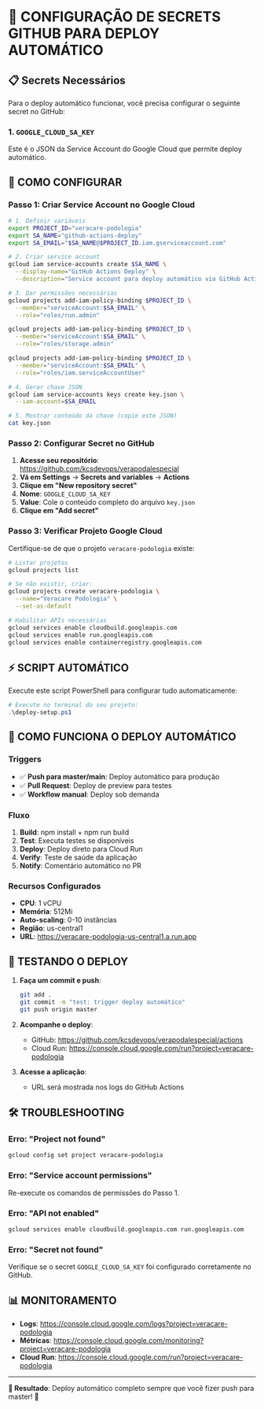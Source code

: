 # 🔐 CONFIGURAÇÃO DE SECRETS GITHUB PARA DEPLOY AUTOMÁTICO

## 📋 Secrets Necessários

Para o deploy automático funcionar, você precisa configurar o seguinte secret no GitHub:

### 1. `GOOGLE_CLOUD_SA_KEY`

Este é o JSON da Service Account do Google Cloud que permite deploy automático.

## 🔧 COMO CONFIGURAR

### Passo 1: Criar Service Account no Google Cloud

```bash
# 1. Definir variáveis
export PROJECT_ID="veracare-podologia"
export SA_NAME="github-actions-deploy"
export SA_EMAIL="$SA_NAME@$PROJECT_ID.iam.gserviceaccount.com"

# 2. Criar service account
gcloud iam service-accounts create $SA_NAME \
  --display-name="GitHub Actions Deploy" \
  --description="Service account para deploy automático via GitHub Actions"

# 3. Dar permissões necessárias
gcloud projects add-iam-policy-binding $PROJECT_ID \
  --member="serviceAccount:$SA_EMAIL" \
  --role="roles/run.admin"

gcloud projects add-iam-policy-binding $PROJECT_ID \
  --member="serviceAccount:$SA_EMAIL" \
  --role="roles/storage.admin"

gcloud projects add-iam-policy-binding $PROJECT_ID \
  --member="serviceAccount:$SA_EMAIL" \
  --role="roles/iam.serviceAccountUser"

# 4. Gerar chave JSON
gcloud iam service-accounts keys create key.json \
  --iam-account=$SA_EMAIL

# 5. Mostrar conteúdo da chave (copie este JSON)
cat key.json
```

### Passo 2: Configurar Secret no GitHub

1. **Acesse seu repositório**: https://github.com/kcsdevops/verapodalespecial
2. **Vá em Settings** → **Secrets and variables** → **Actions**
3. **Clique em "New repository secret"**
4. **Nome**: `GOOGLE_CLOUD_SA_KEY`
5. **Value**: Cole o conteúdo completo do arquivo `key.json`
6. **Clique em "Add secret"**

### Passo 3: Verificar Projeto Google Cloud

Certifique-se de que o projeto `veracare-podologia` existe:

```bash
# Listar projetos
gcloud projects list

# Se não existir, criar:
gcloud projects create veracare-podologia \
  --name="Veracare Podologia" \
  --set-as-default

# Habilitar APIs necessárias
gcloud services enable cloudbuild.googleapis.com
gcloud services enable run.googleapis.com
gcloud services enable containerregistry.googleapis.com
```

## ⚡ SCRIPT AUTOMÁTICO

Execute este script PowerShell para configurar tudo automaticamente:

```powershell
# Execute no terminal do seu projeto:
.\deploy-setup.ps1
```

## 🔄 COMO FUNCIONA O DEPLOY AUTOMÁTICO

### Triggers
- ✅ **Push para master/main**: Deploy automático para produção
- ✅ **Pull Request**: Deploy de preview para testes
- ✅ **Workflow manual**: Deploy sob demanda

### Fluxo
1. **Build**: npm install + npm run build
2. **Test**: Executa testes se disponíveis
3. **Deploy**: Deploy direto para Cloud Run
4. **Verify**: Teste de saúde da aplicação
5. **Notify**: Comentário automático no PR

### Recursos Configurados
- **CPU**: 1 vCPU
- **Memória**: 512Mi
- **Auto-scaling**: 0-10 instâncias
- **Região**: us-central1
- **URL**: https://veracare-podologia-us-central1.a.run.app

## 🧪 TESTANDO O DEPLOY

1. **Faça um commit e push**:
   ```bash
   git add .
   git commit -m "test: trigger deploy automático"
   git push origin master
   ```

2. **Acompanhe o deploy**:
   - GitHub: https://github.com/kcsdevops/verapodalespecial/actions
   - Cloud Run: https://console.cloud.google.com/run?project=veracare-podologia

3. **Acesse a aplicação**:
   - URL será mostrada nos logs do GitHub Actions

## 🛠️ TROUBLESHOOTING

### Erro: "Project not found"
```bash
gcloud config set project veracare-podologia
```

### Erro: "Service account permissions"
Re-execute os comandos de permissões do Passo 1.

### Erro: "API not enabled"
```bash
gcloud services enable cloudbuild.googleapis.com run.googleapis.com
```

### Erro: "Secret not found"
Verifique se o secret `GOOGLE_CLOUD_SA_KEY` foi configurado corretamente no GitHub.

## 📊 MONITORAMENTO

- **Logs**: https://console.cloud.google.com/logs?project=veracare-podologia
- **Métricas**: https://console.cloud.google.com/monitoring?project=veracare-podologia
- **Cloud Run**: https://console.cloud.google.com/run?project=veracare-podologia

---

**🎯 Resultado**: Deploy automático completo sempre que você fizer push para master! 🚀